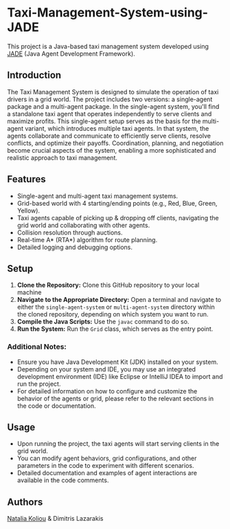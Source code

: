 # Taxi-Management-System-using-JADE
This project is a Java-based taxi management system developed using [JADE](https://en.wikipedia.org/wiki/Java_Agent_Development_Framework) (Java Agent Development Framework).

## Introduction

The Taxi Management System is designed to simulate the operation of taxi drivers in a grid world. The project includes two versions: a single-agent package and a multi-agent package. In the single-agent system, you'll find a standalone taxi agent that operates independently to serve clients and maximize profits. This single-agent setup serves as the basis for the multi-agent variant, which introduces multiple taxi agents. In that system, the agents collaborate and communicate to efficiently serve clients, resolve conflicts, and optimize their payoffs. Coordination, planning, and negotiation become crucial aspects of the system, enabling a more sophisticated and realistic approach to taxi management.

## Features
- Single-agent and multi-agent taxi management systems.
- Grid-based world with 4 starting/ending points (e.g., Red, Blue, Green, Yellow).
- Taxi agents capable of picking up & dropping off clients, navigating the grid world and collaborating with other agents.
- Collision resolution through auctions.
- Real-time A* (RTA*) algorithm for route planning.
- Detailed logging and debugging options.

## Setup
1. **Clone the Repository:** Clone this GitHub repository to your local machine
2. **Navigate to the Appropriate Directory:** Open a terminal and navigate to either the `single-agent-system` or `multi-agent-system` directory within the cloned repository, depending on which system you want to run.
4. **Compile the Java Scripts:** Use the `javac` command to do so.
5. **Run the System:** Run the `Grid` class, which serves as the entry point.

### Additional Notes:

- Ensure you have Java Development Kit (JDK) installed on your system.
- Depending on your system and IDE, you may use an integrated development environment (IDE) like Eclipse or IntelliJ IDEA to import and run the project.
- For detailed information on how to configure and customize the behavior of the agents or grid, please refer to the relevant sections in the code or documentation.

## Usage
- Upon running the project, the taxi agents will start serving clients in the grid world.
- You can modify agent behaviors, grid configurations, and other parameters in the code to experiment with different scenarios.
- Detailed documentation and examples of agent interactions are available in the code comments.

## Authors
[Natalia Koliou](https://www.linkedin.com/in/natalia-koliou-b37b01197/) & Dimitris Lazarakis
